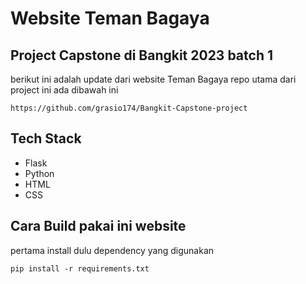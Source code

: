 # Website Teman Bagaya 
## Project Capstone di Bangkit 2023 batch 1 
berikut ini adalah update dari website Teman Bagaya 
repo utama dari project ini ada dibawah ini 

```
https://github.com/grasio174/Bangkit-Capstone-project
```

## Tech Stack 
- Flask
- Python
- HTML
- CSS 

## Cara Build pakai ini website 
pertama install dulu dependency yang digunakan 
```
pip install -r requirements.txt
```
